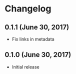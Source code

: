 # Changelog

## 0.1.1 (June 30, 2017)

- Fix links in metadata

## 0.1.0 (June 30, 2017)

- Initial release
